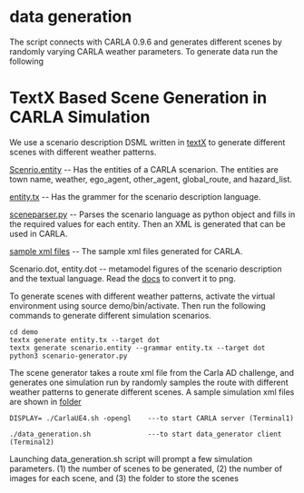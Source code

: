 # data generation
The script connects with CARLA 0.9.6 and generates different scenes by randomly varying CARLA weather parameters. To generate data run the following

# TextX Based Scene Generation in CARLA Simulation

We use a scenario description DSML written in [textX](https://textx.github.io/textX/stable/) to generate different scenes with different weather patterns. 

[Scenrio.entity](https://github.com/scope-lab-vu/Resonate/blob/main/scenario-description/scenario.entity) -- Has the entities of a CARLA scenarion. The entities are town name, weather, ego_agent, other_agent, global_route, and hazard_list.

[entity.tx](https://github.com/scope-lab-vu/Resonate/blob/main/scenario-description/entity.tx) -- Has the grammer for the scenario description language. 

[sceneparser.py](https://github.com/scope-lab-vu/Resonate/blob/main/scenario-description/scenario-generator.py) -- Parses the scenario language as python object and fills in the required values for each entity. Then an XML is generated that can be used in CARLA.

[sample xml files](https://github.com/scope-lab-vu/Resonate/tree/main/scenario-description/Scenario-example/simulation1) -- The sample xml files generated for CARLA. 

Scenario.dot, entity.dot -- metamodel figures of the scenario description and the textual language. Read the [docs](https://textx.github.io/textX/stable/) to convert it to png.

To generate scenes with different weather patterns, activate the virtual environment using source demo/bin/activate. Then run the following commands to generate different simulation scenarios.

```
cd demo
textx generate entity.tx --target dot
textx generate scenario.entity --grammar entity.tx --target dot
python3 scenario-generator.py 
```
The scene generator takes a route xml file from the Carla AD challenge, and generates one simulation run by randomly samples the route with different weather patterns to generate different scenes. A sample simulation xml files are shown in [folder](https://github.com/Shreyasramakrishna90/Resonate-Dynamic-Risk/tree/main/resonate-carla/leaderboard/data/my_routes)

```
DISPLAY= ./CarlaUE4.sh -opengl    ---to start CARLA server (Terminal1)

./data_generation.sh              ---to start data_generator client (Terminal2)
```

Launching data_generation.sh script will prompt a few simulation parameters. (1) the number of scenes to be generated, (2) the number of images for each scene, and (3) the folder to store the scenes


